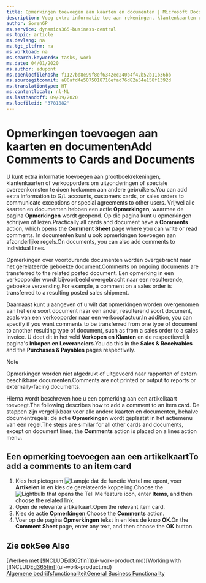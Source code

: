 ```yaml
---
title: Opmerkingen toevoegen aan kaarten en documenten | Microsoft Docs
description: Voeg extra informatie toe aan rekeningen, klantenkaarten of verkooporders om overeenkomsten, zoals een speciale prijs of leveringsmethode, te doen toekomen aan andere gebruikers.
author: SorenGP
ms.service: dynamics365-business-central
ms.topic: article
ms.devlang: na
ms.tgt_pltfrm: na
ms.workload: na
ms.search.keywords: tasks, work
ms.date: 04/01/2020
ms.author: edupont
ms.openlocfilehash: f1127bd8e99f8ef6342ec240b4f42b52b11b36bb
ms.sourcegitcommit: a80afd4e5075018716efad76d82a54e158f1392d
ms.translationtype: HT
ms.contentlocale: nl-NL
ms.lasthandoff: 09/09/2020
ms.locfileid: "3781882"
---
```

# <a name="add-comments-to-cards-and-documents"></a><span data-ttu-id="35f45-103">Opmerkingen toevoegen aan kaarten en documenten</span><span class="sxs-lookup"><span data-stu-id="35f45-103">Add Comments to Cards and Documents</span></span>
<span data-ttu-id="35f45-104">U kunt extra informatie toevoegen aan grootboekrekeningen, klantenkaarten of verkooporders om uitzonderingen of speciale overeenkomsten te doen toekomen aan andere gebruikers.</span><span class="sxs-lookup"><span data-stu-id="35f45-104">You can add extra information to G/L accounts, customers cards, or sales orders to communicate exceptions or special agreements to other users.</span></span>
<span data-ttu-id="35f45-105">Vrijwel alle kaarten en documenten hebben een actie **Opmerkingen**, waarmee de pagina **Opmerkingen** wordt geopend. Op die pagina kunt u opmerkingen schrijven of lezen.</span><span class="sxs-lookup"><span data-stu-id="35f45-105">Practically all cards and document have a **Comments** action, which opens the **Comment Sheet** page where you can write or read comments.</span></span> <span data-ttu-id="35f45-106">In documenten kunt u ook opmerkingen toevoegen aan afzonderlijke regels.</span><span class="sxs-lookup"><span data-stu-id="35f45-106">On documents, you can also add comments to individual lines.</span></span>

<span data-ttu-id="35f45-107">Opmerkingen over voortdurende documenten worden overgebracht naar het gerelateerde geboekte document.</span><span class="sxs-lookup"><span data-stu-id="35f45-107">Comments on ongoing documents are transferred to the related posted document.</span></span> <span data-ttu-id="35f45-108">Een opmerking in een verkooporder wordt bijvoorbeeld overgebracht naar een resulterende, geboekte verzending.</span><span class="sxs-lookup"><span data-stu-id="35f45-108">For example, a comment on a sales order is transferred to a resulting posted sales shipment.</span></span>

<span data-ttu-id="35f45-109">Daarnaast kunt u aangeven of u wilt dat opmerkingen worden overgenomen van het ene soort document naar een ander, resulterend soort document, zoals van een verkooporder naar een verkoopfactuur.</span><span class="sxs-lookup"><span data-stu-id="35f45-109">In addition, you can specify if you want comments to be transferred from one type of document to another resulting type of document, such as from a sales order to a sales invoice.</span></span> <span data-ttu-id="35f45-110">U doet dit in het veld **Verkopen en Klanten** en de respectievelijk pagina's **Inkopen en Leveranciers**.</span><span class="sxs-lookup"><span data-stu-id="35f45-110">You do this in the **Sales & Receivables** and the **Purchases & Payables** pages respectively.</span></span>

> [!NOTE]
> <span data-ttu-id="35f45-111">Opmerkingen worden niet afgedrukt of uitgevoerd naar rapporten of extern beschikbare documenten.</span><span class="sxs-lookup"><span data-stu-id="35f45-111">Comments are not printed or output to reports or externally-facing documents.</span></span>

<span data-ttu-id="35f45-112">Hierna wordt beschreven hoe u een opmerking aan een artikelkaart toevoegt.</span><span class="sxs-lookup"><span data-stu-id="35f45-112">The following describes how to add a comment to an item card.</span></span> <span data-ttu-id="35f45-113">De stappen zijn vergelijkbaar voor alle andere kaarten en documenten, behalve documentregels: de actie **Opmerkingen** wordt geplaatst in het actiemenu van een regel.</span><span class="sxs-lookup"><span data-stu-id="35f45-113">The steps are similar for all other cards and documents, except on document lines, the **Comments** action is placed on a lines action menu.</span></span>

## <a name="to-add-a-comments-to-an-item-card"></a><span data-ttu-id="35f45-114">Een opmerking toevoegen aan een artikelkaart</span><span class="sxs-lookup"><span data-stu-id="35f45-114">To add a comments to an item card</span></span>
1. <span data-ttu-id="35f45-115">Kies het pictogram ![Lampje dat de functie Vertel me opent](media/ui-search/search_small.png "Vertel me wat u wilt doen"), voer **Artikelen** in en kies de gerelateerde koppeling.</span><span class="sxs-lookup"><span data-stu-id="35f45-115">Choose the ![Lightbulb that opens the Tell Me feature](media/ui-search/search_small.png "Tell me what you want to do") icon, enter **Items**, and then choose the related link.</span></span>
2. <span data-ttu-id="35f45-116">Open de relevante artikelkaart.</span><span class="sxs-lookup"><span data-stu-id="35f45-116">Open the relevant item card.</span></span>
3. <span data-ttu-id="35f45-117">Kies de actie **Opmerkingen**.</span><span class="sxs-lookup"><span data-stu-id="35f45-117">Choose the **Comments** action.</span></span>
4. <span data-ttu-id="35f45-118">Voer op de pagina **Opmerkingen** tekst in en kies de knop **OK**.</span><span class="sxs-lookup"><span data-stu-id="35f45-118">On the **Comment Sheet** page, enter any text, and then choose the **OK** button.</span></span>

## <a name="see-also"></a><span data-ttu-id="35f45-119">Zie ook</span><span class="sxs-lookup"><span data-stu-id="35f45-119">See Also</span></span>
<span data-ttu-id="35f45-120">[Werken met [!INCLUDE[d365fin](includes/d365fin_md.md)]](ui-work-product.md)</span><span class="sxs-lookup"><span data-stu-id="35f45-120">[Working with [!INCLUDE[d365fin](includes/d365fin_md.md)]](ui-work-product.md)</span></span>  
[<span data-ttu-id="35f45-121">Algemene bedrijfsfunctionaliteit</span><span class="sxs-lookup"><span data-stu-id="35f45-121">General Business Functionality</span></span>](ui-across-business-areas.md)
